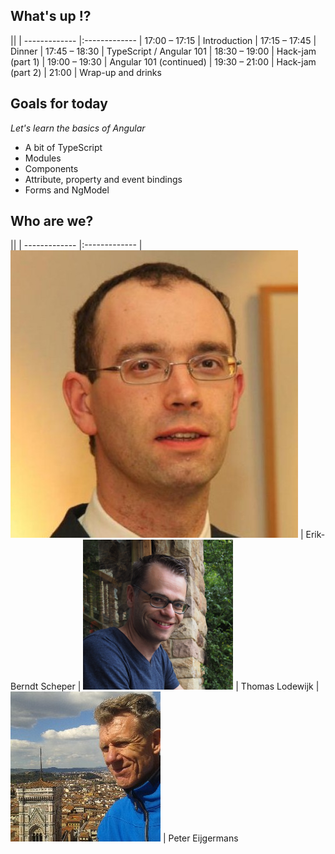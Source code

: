## What's up !?
||
| ------------- |:-------------
| 17:00 – 17:15 | Introduction
| 17:15 – 17:45 | Dinner
| 17:45 – 18:30 | TypeScript / Angular 101
| 18:30 – 19:00 | Hack-jam (part 1)
| 19:00 – 19:30 | Angular 101 (continued)
| 19:30 – 21:00 | Hack-jam (part 2)
| 21:00         | Wrap-up and drinks


## Goals for today 
*Let's learn the basics of Angular*

- A bit of TypeScript
- Modules
- Components
- Attribute, property and event bindings
- Forms and NgModel


## Who are we?

||
| ------------- |:-------------
| ![headshot](images/us/erik-berndt.jpg) | Erik-Berndt Scheper <!-- .element: style="vertical-align: middle;" -->
| ![headshot](images/us/thomas.png)      | Thomas Lodewijk     <!-- .element: style="vertical-align: middle;" -->
| ![headshot](images/us/peter.jpg)       | Peter Eijgermans    <!-- .element: style="vertical-align: middle;" -->
